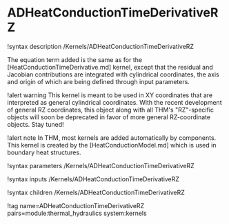 # ADHeatConductionTimeDerivativeRZ

!syntax description /Kernels/ADHeatConductionTimeDerivativeRZ

The equation term added is the same as for the [HeatConductionTimeDerivative.md] kernel,
except that the residual and Jacobian contributions are integrated with cylindrical coordinates, the axis and origin
of which are being defined through input parameters.

!alert warning
This kernel is meant to be used in XY coordinates that are interpreted as general cylindrical coordinates.
With the recent development of general RZ coordinates, this object along with all THM's "RZ"-specific
objects will soon be deprecated in favor of more general RZ-coordinate objects.
Stay tuned!

!alert note
In THM, most kernels are added automatically by components. This kernel is created by the
[HeatConductionModel.md] which is used in boundary heat structures.

!syntax parameters /Kernels/ADHeatConductionTimeDerivativeRZ

!syntax inputs /Kernels/ADHeatConductionTimeDerivativeRZ

!syntax children /Kernels/ADHeatConductionTimeDerivativeRZ

!tag name=ADHeatConductionTimeDerivativeRZ pairs=module:thermal_hydraulics system:kernels
